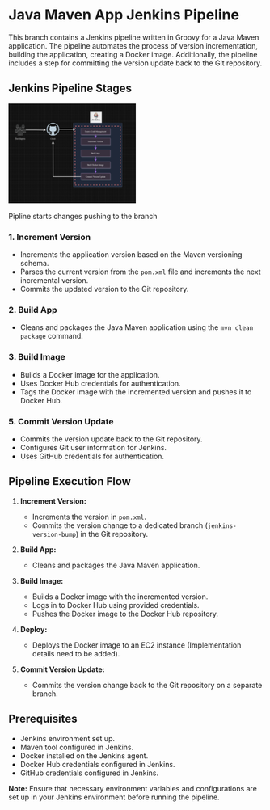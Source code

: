 # Java Maven App Jenkins Pipeline

This branch contains a Jenkins pipeline written in Groovy for a Java Maven application. The pipeline automates the process of version incrementation, building the application, creating a Docker image. Additionally, the pipeline includes a step for committing the version update back to the Git repository.

## Jenkins Pipeline Stages
<img src="pipeline-1.png" alt="Pipeline Illustration" width="50%"/>

Pipline starts changes pushing to the branch

### 1. Increment Version

- Increments the application version based on the Maven versioning schema.
- Parses the current version from the `pom.xml` file and increments the next incremental version.
- Commits the updated version to the Git repository.

### 2. Build App

- Cleans and packages the Java Maven application using the `mvn clean package` command.

### 3. Build Image

- Builds a Docker image for the application.
- Uses Docker Hub credentials for authentication.
- Tags the Docker image with the incremented version and pushes it to Docker Hub.

<!-- ### 4. Deploy

- Deploys the Docker image to an EC2 instance (Note: Implementation details need to be added). -->

### 5. Commit Version Update

- Commits the version update back to the Git repository.
- Configures Git user information for Jenkins.
- Uses GitHub credentials for authentication.

## Pipeline Execution Flow

1. **Increment Version:**
   - Increments the version in `pom.xml`.
   - Commits the version change to a dedicated branch (`jenkins-version-bump`) in the Git repository.

2. **Build App:**
   - Cleans and packages the Java Maven application.

3. **Build Image:**
   - Builds a Docker image with the incremented version.
   - Logs in to Docker Hub using provided credentials.
   - Pushes the Docker image to the Docker Hub repository.

4. **Deploy:**
   - Deploys the Docker image to an EC2 instance (Implementation details need to be added).

5. **Commit Version Update:**
   - Commits the version change back to the Git repository on a separate branch.

## Prerequisites

- Jenkins environment set up.
- Maven tool configured in Jenkins.
- Docker installed on the Jenkins agent.
- Docker Hub credentials configured in Jenkins.
- GitHub credentials configured in Jenkins.

**Note:** Ensure that necessary environment variables and configurations are set up in your Jenkins environment before running the pipeline.


